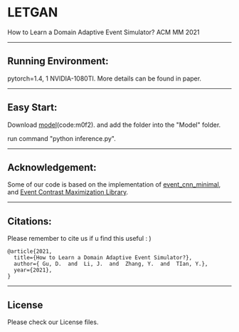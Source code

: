 # LETGAN

How to Learn a Domain Adaptive Event Simulator? ACM MM 2021

------

## Running Environment:

pytorch=1.4, 1 NVIDIA-1080TI. More details can be found in paper.

------

## Easy Start:

Download [model](https://pan.baidu.com/s/1NKKxkkipf3XYZ7K3SKSgRQ)(code:m0f2).  and add the folder into the "Model" folder.

run command "python inference.py". <!--Note that some configs should be prepared as [
esim_config_generator
](https://github.com/TimoStoff/esim_config_generator). before running.-->

------

## Acknowledgement:

Some of our code is based on the implementation of [event_cnn_minimal](https://github.com/TimoStoff/event_cnn_minimal), and [Event Contrast Maximization Library](https://github.com/TimoStoff/events_contrast_maximization).

------

## Citations:

Please remember to cite us if u find this useful : )

```
@article{2021,
  title={How to Learn a Domain Adaptive Event Simulator?},
  author={ Gu, D.  and  Li, J.  and  Zhang, Y.  and  TIan, Y.},
  year={2021},
}
```

------

## License

Please check our License files.
